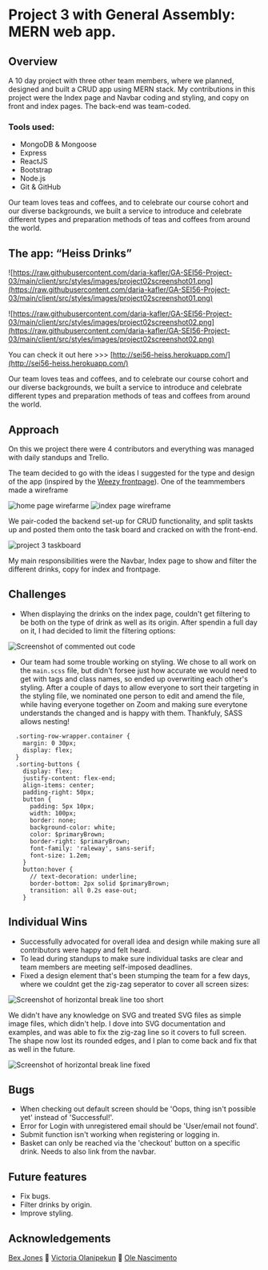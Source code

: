  # Project 3 with General Assembly: MERN web app.
 ## Overview
A 10 day project with three other team members, where we planned, designed and built a CRUD app using MERN stack.
My contributions in this project were the Index page and Navbar coding and styling, and copy on front and index pages. The back-end was team-coded.

 ### Tools used: 
 * MongoDB & Mongoose
 * Express
 * ReactJS 
 * Bootstrap
 * Node.js
 * Git & GitHub
 
 
Our team loves teas and coffees, and to celebrate our course cohort and our diverse backgrounds, we built a service to introduce and celebrate different types and preparation methods of teas and coffees from around the world.


 ## The app: “Heiss Drinks” 
![https://raw.githubusercontent.com/daria-kafler/GA-SEI56-Project-03/main/client/src/styles/images/project02screenshot01.png](https://raw.githubusercontent.com/daria-kafler/GA-SEI56-Project-03/main/client/src/styles/images/project02screenshot01.png)

![https://raw.githubusercontent.com/daria-kafler/GA-SEI56-Project-03/main/client/src/styles/images/project02screenshot02.png](https://raw.githubusercontent.com/daria-kafler/GA-SEI56-Project-03/main/client/src/styles/images/project02screenshot02.png)

You can check it out here >>> [http://sei56-heiss.herokuapp.com/](http://sei56-heiss.herokuapp.com/)

Our team loves teas and coffees, and to celebrate our course cohort and our diverse backgrounds, we built a service to introduce and celebrate different types and preparation methods of teas and coffees from around the world.

## Approach
On this we project there were 4 contributors and everything was managed with daily standups and Trello. 

The team decided to go with the ideas I suggested for the type and design of the app (inspired by the [Weezy frontpage](https://weezy.co.uk/)).
One of the teammembers made a wireframe 

![home page wirefarme](https://raw.githubusercontent.com/daria-kafler/GA-SEI56-Project-03/main/client/src/styles/images/HomePage.png)
![index page wireframe](https://raw.githubusercontent.com/daria-kafler/GA-SEI56-Project-03/main/client/src/styles/images/Index%20page.png)

We pair-coded the backend set-up for CRUD functionality, and split taskts up and posted them onto the task board and cracked on with the front-end.

![project 3 taskboard](https://raw.githubusercontent.com/daria-kafler/GA-SEI56-Project-03/main/client/src/styles/images/project3taskboard.png)

My main responsibilities were the Navbar, Index page to show and filter the different drinks, copy for index and frontpage.


## Challenges
* When displaying the drinks on the index page, couldn't get filtering to be both on the type of drink as well as its origin. After spendin a full day on it, I had decided to limit the filtering options:

![Screenshot of commented out code](https://raw.githubusercontent.com/daria-kafler/GA-SEI56-Project-03/main/client/src/styles/images/Screenshot%202021-08-10%20at%2016.15.39.png)

* Our team had some trouble working on styling. We chose to all work on the `main.scss` file, but didn't forsee just how accurate we would need to get with tags and class names, so ended up overwriting each other's styling.
After a couple of days to allow everyone to sort their targeting in the styling file, we nominated one person to edit and amend the file, while having everyone together on Zoom and making sure everytone understands the changed and is happy with them.
Thankfuly, SASS allows nesting!

```index-wrapper.container {
  .sorting-row-wrapper.container {
    margin: 0 30px;
    display: flex;
  }
  .sorting-buttons {
    display: flex;
    justify-content: flex-end;
    align-items: center;
    padding-right: 50px;
    button {
      padding: 5px 10px;
      width: 100px;
      border: none;
      background-color: white;
      color: $primaryBrown;
      border-right: $primaryBrown;
      font-family: 'raleway', sans-serif;
      font-size: 1.2em;
    }
    button:hover {
      // text-decoration: underline;
      border-bottom: 2px solid $primaryBrown;
      transition: all 0.2s ease-out;
    }
```


## Individual Wins
* Successfully advocated for overall idea and design while making sure all contributors were happy and felt heard.
* To lead during standups to make sure individual tasks are clear and team members are meeting self-imposed deadlines. 
* Fixed a design element that's been stumping the team for a few days, where we couldnt get the zig-zag seperator to cover all screen sizes:

![Screenshot of horizontal break line too short](https://raw.githubusercontent.com/daria-kafler/GA-SEI56-Project-03/main/client/src/styles/zigzagshort.jpg)

We didn't have any knowledge on SVG and treated SVG files as simple image files, which didn't help. I dove into SVG documentation and examples, and was able to fix the zig-zag line so it covers to full screen. The shape now lost its rounded edges, and I plan to come back and fix that as well in the future. 

![Screenshot of horizontal break line fixed](https://raw.githubusercontent.com/daria-kafler/GA-SEI56-Project-03/main/client/src/styles/zigzagfixed.png)



## Bugs
* When checking out default screen should be 'Oops, thing isn't possible yet' instead of 'Successful!'.
* Error for Login with unregistered email should be 'User/email not found'.
* Submit function isn't working when registering or logging in.
* Basket can only be reached via the 'checkout' button on a specific drink. Needs to also link from the navbar.

## Future features
* Fix bugs.
* Filter drinks by origin.
* Improve styling.


## Acknowledgements
[Bex Jones](https://github.com/simplythebex) 🧡
[Victoria Olanipekun](https://github.com/victoriaolanipekun) 🧡
[Ole Nascimento](https://github.com/eintrittfrei)
